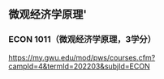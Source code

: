 ## 微观经济学原理'
### ECON 1011（微观经济学原理，3学分）  

https://my.gwu.edu/mod/pws/courses.cfm?campId=4&termId=202203&subjId=ECON  
